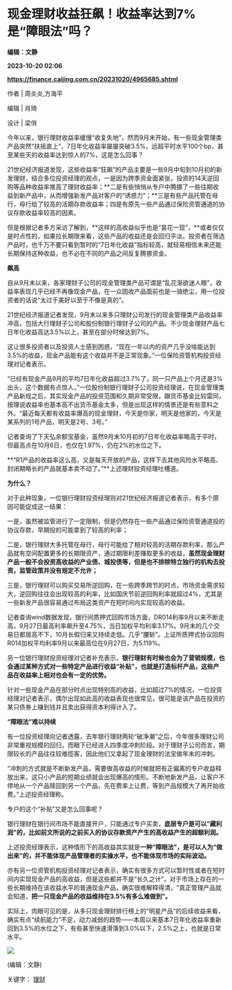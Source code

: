 # 现金理财收益狂飙！收益率达到7% 是“障眼法”吗？
**编辑：文静**

**2023-10-20 02:06**

**https://finance.caijing.com.cn/20231020/4965685.shtml**

作者 | 周炎炎,方海平

编辑 | 肖琦

设计 | 梁俏

今年以来，银行理财收益率缓慢“收复失地”，然而9月末开始，有一些现金管理类产品突然“扶摇直上”，7日年化收益率屡屡突破3.5%，远超平时水平100个bp，甚至某些天的收益率达到惊人的7%，这是怎么回事？

21世纪经济报道发现，这些收益率“狂飙”的产品主要是一些9月中旬到10月初的新发理财，结合多位投资经理的观点，一是因为跨季资金面紧张，投资的14天逆回购等品种收益率推高了理财收益率；**二是有些悄悄从专户中腾挪了一些往期收益到新产品中，从而增强新发产品对客户的“诱惑力”；**三是有些产品托管在母行，母行给了较高的活期存款收益率；四是有原先一些产品通过保险资管通道的协议存款收益率较高的因素。

但是根据记者多方采访了解到，**这样的高收益似乎也是“昙花一现”，**或者仅仅是时点性的，如果拉长期限来看，这些产品的收益还是会回归平淡。投资者在筛选产品时，也千万不要只看到暂时的“7日年化收益”指标较高，就轻易相信未来还能长期保持这种收益，也不必在不同的产品之间反复腾挪资金。

**飙高**

自从9月末以来，各家理财子公司的现金管理类产品可谓是“乱花渐欲迷人眼”，收益率表现几乎已经不再像现金产品，在一众固收产品面前也是一骑绝尘，用一位投资者的话说“太过于美好以至于不像是真的”。

21世纪经济报道记者发现，9月末以来多只理财公司发行的现金管理类产品收益率冲高，包括大行理财子公司和股份制银行理财子公司的产品。不少现金理财产品七日年化收益高达3.5%以上，甚至在部分时候达到7%。

这让很多投资者以及投资人士感到困惑，“现在一年以内的资产几乎没啥能达到3.5%的收益，现金产品能有这个收益并不是正常现象。”一位保险资管机构投资经理对记者表示。

“已经有现金产品9月的平均7日年化收益超过3.7%了，同一只产品上个月还是3%出头，这个数据有点惊人，”一位股份制银行理财子公司投资经理说，在现金管理类产品新规之后，其实现金产品的投资范围和久期非常受限，跟货币基金比较雷同，按理说收益率也基本高不出货币基金太多，但是出现这样的情景还是有些意料之外。“最近每天都有收益率爆高的现金理财，今天是你家，明天是他家的，今天是某系列的1号产品，明天是2号、3号。”

记者查询了下天弘余额宝基金，虽然9月末10月初的7日年化收益率略高于平时，但最高点在10月6日，也仅在1.97%，仍在2%的水位之下。

**“R1产品的收益率这么高，又是每天开放的产品，这样下去其他风险水平略高、封闭期略长的产品就基本卖不动了。”**上述理财投资经理吐槽道。

**为什么？**

对于此种现象，一位银行理财投资经理则对21世纪经济报道记者表示，有多个原因可能促成这一结果：

一是，虽然被监管进行了一定限制，但是仍然存在一些产品通过保险资管通道投的协议存款，早期投的可能拿到了较高的利率；

二是，银行理财大多托管在母行，母行可能给了相对较高的活期存款利率，那么产品就有空间配置更多的长期限资产，通过期限利差赚取更多的收益，**虽然现金理财产品一般不会投资高收益的产业债、城投债等，但是也不排除特立独行的机构去投资，监管政策并没有规定不允许；**

三是，银行理财可以购买交易所逆回购，在一些跨季跨节的时点，市场资金需求较大，逆回购往往会出现较高的利率，比如国庆节前逆回购利率就超过4%，尤其是一些新发产品很容易通过布局这类资产在短时间内实现较高的收益。

记者查询wind数据发现，银行间质押式回购市场方面，DR014利率9月以来不断走高，9月27日最高利率飙升至4.75%，当日加权平均利率3.17%。9月末的几个交易日都居高不下，10月长假归来又持续走低。几乎“腰斩”。上证所质押式协议回购R014加权平均利率9月以来最高位在9月27日，为5.119%。

另一位银行理财投资经理对记者补充表示，**银行理财有时候也会为了营销规模，也会通过某种方式对一些特定产品进行收益“补贴”，也就是打造标杆产品，这些产品在收益率上相对也会有一定的优势。**

针对一些现金产品在部分时点出现特别高的收益，比如超过7%的情况，一位投资经理对记者表示，偶尔出现如此高的收益表现也很常见，很可能是该产品在投资的某只债券上赚到钱并且卖出获得资本利得计入了。

**“障眼法”难以持续**

有一位投资经理向记者透露，去年银行理财两轮“破净潮”之后，今年很多理财公司非常重视规模的回归，而眼下已经进入四季度冲刺阶段。对于理财子公司而言，期限较长的产品往往较难揽客，因此他们又拿起了现金理财的法宝做年末的冲刺。

“冲刺的方式就是不断新发产品，需要做高收益的时候就把有正偏离的专户收益释放出来，这只小产品的短期业绩就会出现爆高的情形。不断地新发产品，让客户不停地从一个产品赎回到另一个产品，先在费率上让费，等到产品规模大了再开始收费。”上述投资经理称。

专户的这个“补贴”又是怎么回事呢？

银行理财在银行间市场不能直接开户，只能通过专户买卖，**底层专户是可以“藏利润”的，比如前文所说的之前买入的协议存款资产产生的高收益产生的超额利润。**

上述投资经理表示，这种情形下的高收益其实就是**一种“障眼法”，是可以人为“做出来”的，并不能体现产品管理者的实操水平，也不能体现市场的实际波动。**

亦有另一位资管机构投资经理对记者表示，确实有很多方式可以暂时性或者在短时间内实现现金产品的高收益，但是这些都并不是“长久之计”，对于市场上存在的一些长期维持在该收益水平的普通现金产品，确实很难解释得清，“真正管理产品就会知道，**把一只现金产品的收益维持在3.5%有多么难做到”。**

实际上，肉眼可见的是，从多只现金理财排行榜上的“明星产品”的后续收益来看，确实有点“续航能力”不足，动力减弱的趋势——本周以来基本7日年化收益率重新回到3.5%的水位之下，有些甚至快速滑落到3.0%以下，2.5%之上，也就是日常水平。

![](https://tx1.cdn.caijing.com.cn/2014-03-27/114048455.jpg)

(编辑：文静)

关键字： [理财](https://app.caijing.com.cn/tags.php?tag=%E7%90%86%E8%B4%A2 "理财")